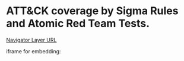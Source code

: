 # ATT&CK coverage by Sigma Rules and Atomic Red Team Tests.

[Navigator Layer URL](https://mitre-attack.github.io/attack-navigator/enterprise/#layerURL=https%3A%2F%2Fraw%2Egithubusercontent%2Ecom%2Foscd%2Dinitiative%2FSigma%2DART%2DATTCK%2DNavigator%2DLayer%2Fmaster%2FSigmaART%2DATT%2526CKNavigatorLayer%2Ejson)

iframe for embedding:
<iframe src="https://mitre-attack.github.io/attack-navigator/enterprise/#layerURL=https%3A%2F%2Fraw%2Egithubusercontent%2Ecom%2Foscd%2Dinitiative%2FSigma%2DART%2DATTCK%2DNavigator%2DLayer%2Fmaster%2FSigmaART%2DATT%2526CKNavigatorLayer%2Ejson></iframe>
